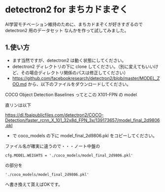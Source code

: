 # detectron2 for まちカドまぞく

AI学習モチベーション維持のために、まちカドまぞくが好きすぎるので detectron2 用のデータセット
なんかを作って試してみました。

## 1.使い方
* ます当然ですが、detectron2 は動く状態にしてください。
* detectron2 ディレクトリの下に clone してください。（別に変えてもいいけど、その場合ディレクトリ関係のパスは修正してください）
* https://github.com/facebookresearch/detectron2/blob/master/MODEL_ZOO.md から、以下のファイルをダウンロードしてください。

COCO Object Detection Baselines ってとこの X101-FPN の model

直リンは以下

https://dl.fbaipublicfiles.com/detectron2/COCO-Detection/faster_rcnn_X_101_32x8d_FPN_3x/139173657/model_final_2d9806.pkl

* で coco_models の下に model_final_2d9806.pkl をコピーしてください。

ファイル名が確実に違うので・・・ノート中盤の

```
cfg.MODEL.WEIGHTS = './coco_models/model_final_2d9806.pkl'
```
の部分を
```
'./coco_models/model_final_2d9806.pkl'
```
へ書き換えて貰えばOKです。